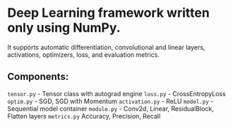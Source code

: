 # Deep Learning framework written only using NumPy.

It supports automatic differentiation, convolutional and linear layers, activations, optimizers, loss, and evaluation metrics. 

## Components:
```tensor.py``` - Tensor class with autograd engine
```loss.py``` - CrossEntropyLoss
```optim.py``` - SGD, SGD with Momentum
```activation.py``` - ReLU 
```model.py``` - Sequential model container
```module.py``` - Conv2d, Linear, ResidualBlock, Flatten layers
```metrics.py``` Accuracy, Precision, Recall